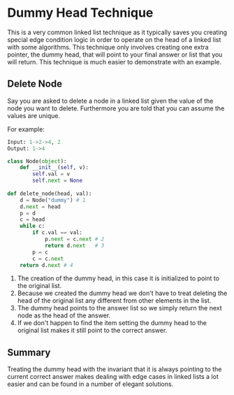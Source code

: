 # Dummy Head Technique
This is a very common linked list technique as it typically saves you creating special edge condition logic in order to operate on the head of a linked list with some algorithms. This technique only involves creating one extra pointer, the dummy head, that will point to your final answer or list that you will return. This technique is much easier to demonstrate with an example.

## Delete Node
Say you are asked to delete a node in a linked list given the value of the node you want to delete. Furthermore you are told that you can assume the values are unique.

For example:
```python
Input: 1->2->4, 2
Output: 1->4
```

```python
class Node(object):
    def __init__(self, v):
        self.val = v
        self.next = None
    
def delete_node(head, val):
    d = Node("dummy") # 1
    d.next = head
    p = d
    c = head
    while c:
        if c.val == val:
            p.next = c.next # 2
            return d.next   # 3
        p = c
        c = c.next
    return d.next # 4 
```

1. The creation of the dummy head, in this case it is initialized to point to the original list.
2. Because we created the dummy head we don't have to treat deleting the head of the original list any different from other elements in the list.
3. The dummy head points to the answer list so we simply return the next node as the head of the answer.
4. If we don't happen to find the item setting the dummy head to the original list makes it still point to the correct answer.

## Summary
Treating the dummy head with the invariant that it is always pointing to the current correct answer makes dealing with edge cases in linked lists a lot easier and can be found in a number of elegant solutions.